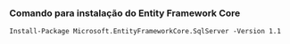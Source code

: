 ### Comando para instalação do Entity Framework Core

```
Install-Package Microsoft.EntityFrameworkCore.SqlServer -Version 1.1
```